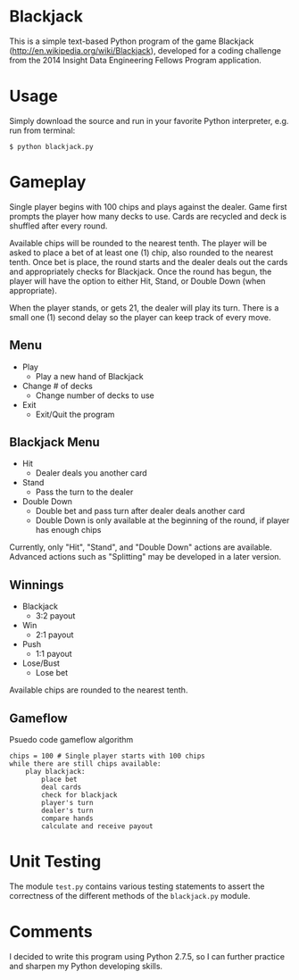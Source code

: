 Blackjack
=========

This is a simple text-based Python program of the game Blackjack (http://en.wikipedia.org/wiki/Blackjack), developed for a coding challenge from the 2014 Insight Data Engineering Fellows Program application.

# Usage
Simply download the source and run in your favorite Python interpreter, e.g. run from terminal:

`$ python blackjack.py`

# Gameplay
Single player begins with 100 chips and plays against the dealer. Game first prompts the player how many decks to use. Cards are recycled and deck is shuffled after every round.

Available chips will be rounded to the nearest tenth. The player will be asked to place a bet of at least one (1) chip, also rounded to the nearest tenth. Once bet is place, the round starts and the dealer deals out the cards and appropriately checks for Blackjack. Once the round has begun, the player will have the option to either Hit, Stand, or Double Down (when appropriate).

When the player stands, or gets 21, the dealer will play its turn. There is a small one (1) second delay so the player can keep track of every move.

## Menu
* Play
	- Play a new hand of Blackjack
* Change # of decks
	- Change number of decks to use
* Exit
	- Exit/Quit the program

## Blackjack Menu
* Hit
	- Dealer deals you another card
* Stand
	- Pass the turn to the dealer
* Double Down
	- Double bet and pass turn after dealer deals another card
	- Double Down is only available at the beginning of the round, if player has enough chips
	
Currently, only "Hit", "Stand", and "Double Down" actions are available. Advanced actions such as "Splitting" may be developed in a later version.

## Winnings
* Blackjack
	- 3:2 payout
* Win
	- 2:1 payout
* Push
	- 1:1 payout
* Lose/Bust
	- Lose bet

Available chips are rounded to the nearest tenth.

## Gameflow
Psuedo code gameflow algorithm

```
chips = 100 # Single player starts with 100 chips
while there are still chips available:
	play blackjack:
		place bet
		deal cards
		check for blackjack
		player's turn
		dealer's turn
		compare hands
		calculate and receive payout
```

# Unit Testing
The module `test.py` contains various testing statements to assert the correctness of the different methods of the `blackjack.py` module.

# Comments
I decided to write this program using Python 2.7.5, so I can further practice and sharpen my Python developing skills.